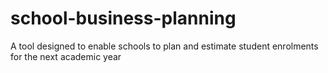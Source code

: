# school-business-planning
A tool designed to enable schools to plan and estimate student enrolments for the next academic year
